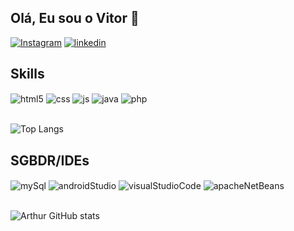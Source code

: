 ## Olá, Eu sou o Vitor 👋
[![Instagram](https://img.shields.io/badge/Instagram-E4405F?style=for-the-badge&logo=instagram&logoColor=white)](https://www.instagram.com/vitor_ribarski/?next=%2F)
[![linkedin](https://img.shields.io/badge/LinkedIn-0077B5?style=for-the-badge&logo=linkedin&logoColor=white)](https://www.linkedin.com/in/vitor-ribarski-583080240/)

## Skills
<div style="display: inline_block">
  <img align="center" alt="html5" src="https://img.shields.io/badge/HTML5-E34F26?style=for-the-badge&logo=html5&logoColor=white" />
  <img align="center" alt="css" src="https://img.shields.io/badge/CSS3-1572B6?style=for-the-badge&logo=css3&logoColor=white" />
  <img align="center" alt="js" src="https://img.shields.io/badge/JavaScript-323330?style=for-the-badge&logo=javascript&logoColor=F7DF1E" />
  <img align="center" alt="java" src="https://img.shields.io/badge/Java-ED8B00?style=for-the-badge&logo=openjdk&logoColor=white" />
  <img align="center" alt="php" src="https://img.shields.io/badge/PHP-777BB4?style=for-the-badge&logo=php&logoColor=white" />
</div><br/>

![Top Langs](https://github-readme-stats.vercel.app/api/top-langs/?username=ribarski-Vitor&layout=compact)

## SGBDR/IDEs
<div style="display: inline_block">
  <img align="center" alt="mySql" src="https://img.shields.io/badge/MySQL-00000F?style=for-the-badge&logo=mysql&logoColor=red" />
  <img align="center" alt="androidStudio" src="https://img.shields.io/badge/Android_Studio-3DDC84?style=for-the-badge&logo=android-studio&logoColor=red" />
  <img align="center" alt="visualStudioCode" src="https://img.shields.io/badge/Visual_Studio_Code-0078D4?style=for-the-badge&logo=visual%20studio%20code&logoColor=red" />
  <img align="center" alt="apacheNetBeans" src="https://img.shields.io/badge/apache%20netbeans-1B6AC6?style=for-the-badge&logo=apache%20netbeans%20IDE&logoColor=red" />
</div><br/>

![Arthur GitHub stats](https://github-readme-stats.vercel.app/api?username=ribarski-Vitor&show_icons=true&theme=white)

<!--
**ribarski-Vitor/ribarski-Vitor** is a ✨ _special_ ✨ repository because its `README.md` (this file) appears on your GitHub profile.

Here are some ideas to get you started:

- 🔭 I’m currently working on ...
- 🌱 I’m currently learning ...
- 👯 I’m looking to collaborate on ...
- 🤔 I’m looking for help with ...
- 💬 Ask me about ...
- 📫 How to reach me: ...
- 😄 Pronouns: ...
- ⚡ Fun fact: ...
-->
